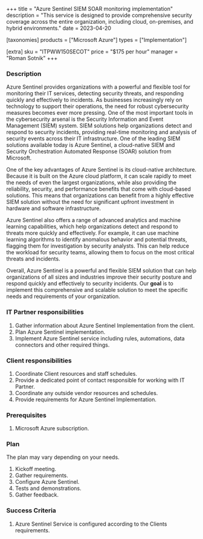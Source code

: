 +++
title = "Azure Sentinel SIEM SOAR monitoring implementation"
description = "This service is designed to provide comprehensive security coverage across the entire organization, including cloud, on-premises, and hybrid environments."
date = 2023-04-20

[taxonomies]
products = ["Microsoft Azure"]
types = ["Implementation"]

[extra]
sku = "ITPWW150SECOT"
price = "$175 per hour"
manager = "Roman Sotnik"
+++

### Description

Azure Sentinel provides organizations with a powerful and flexible tool for monitoring their IT services, detecting security threats, and responding quickly and effectively to incidents. As businesses increasingly rely on technology to support their operations, the need for robust cybersecurity measures becomes ever more pressing. One of the most important tools in the cybersecurity arsenal is the Security Information and Event Management (SIEM) system. SIEM solutions help organizations detect and respond to security incidents, providing real-time monitoring and analysis of security events across their IT infrastructure. One of the leading SIEM solutions available today is Azure Sentinel, a cloud-native SIEM and Security Orchestration Automated Response (SOAR) solution from Microsoft. 

One of the key advantages of Azure Sentinel is its cloud-native architecture. Because it is built on the Azure cloud platform, it can scale rapidly to meet the needs of even the largest organizations, while also providing the reliability, security, and performance benefits that come with cloud-based solutions. This means that organizations can benefit from a highly effective SIEM solution without the need for significant upfront investment in hardware and software infrastructure. 

Azure Sentinel also offers a range of advanced analytics and machine learning capabilities, which help organizations detect and respond to threats more quickly and effectively. For example, it can use machine learning algorithms to identify anomalous behavior and potential threats, flagging them for investigation by security analysts. This can help reduce the workload for security teams, allowing them to focus on the most critical threats and incidents. 

Overall, Azure Sentinel is a powerful and flexible SIEM solution that can help organizations of all sizes and industries improve their security posture and respond quickly and effectively to security incidents. Our **goal** is to implement this comprehensive and scalable solution to meet the specific needs and requirements of your organization. 

### IT Partner responsibilities

1. Gather information about Azure Sentinel Implementation from the client. 
2. Plan Azure Sentinel implementation. 
3. Implement Azure Sentinel service including rules, automations, data connectors and other required things. 

### Client responsibilities

1. Coordinate Client resources and staff schedules. 
2. Provide a dedicated point of contact responsible for working with IT Partner. 
3. Coordinate any outside vendor resources and schedules. 
4. Provide requirements for Azure Sentinel Implementation.

### Prerequisites

1. Microsoft Azure subscription.

### Plan

The plan may vary depending on your needs. 

1. Kickoff meeting. 
2. Gather requirements. 
3. Configure Azure Sentinel. 
4. Tests and demonstrations. 
5. Gather feedback. 

### Success Criteria

1. Azure Sentinel Service is configured according to the Clients requirements. 

 
  